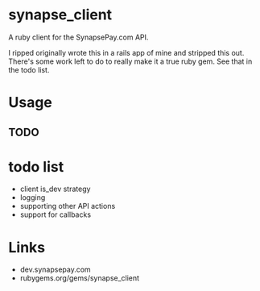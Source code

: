 # synapse_client

A ruby client for the SynapsePay.com API.

I ripped originally wrote this in a rails app of mine and stripped this out. There's some work left to do to really make it a true ruby gem. See that in the todo list.

# Usage

## TODO

# todo list

* client is_dev strategy
* logging
* supporting other API actions
* support for callbacks

# Links

* dev.synapsepay.com
* rubygems.org/gems/synapse_client

